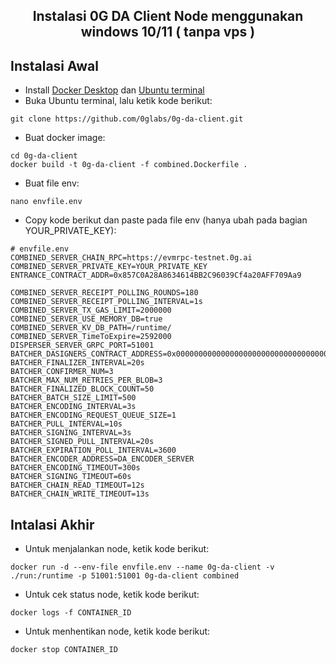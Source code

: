 <h2 align=center>Instalasi 0G DA Client Node menggunakan windows 10/11 ( tanpa vps )</h2>

## Instalasi Awal
- Install [Docker Desktop](https://docs.docker.com/desktop/setup/install/windows-install/) dan [Ubuntu terminal](https://apps.microsoft.com/detail/9pdxgncfsczv?rtc=1&hl=id-ID&gl=ID)
- Buka Ubuntu terminal, lalu ketik kode berikut:
```
git clone https://github.com/0glabs/0g-da-client.git
```
- Buat docker image:
```
cd 0g-da-client
docker build -t 0g-da-client -f combined.Dockerfile .
```
- Buat file env:
```
nano envfile.env
```
- Copy kode berikut dan paste pada file env (hanya ubah pada bagian YOUR_PRIVATE_KEY):
```
# envfile.env
COMBINED_SERVER_CHAIN_RPC=https://evmrpc-testnet.0g.ai
COMBINED_SERVER_PRIVATE_KEY=YOUR_PRIVATE_KEY
ENTRANCE_CONTRACT_ADDR=0x857C0A28A8634614BB2C96039Cf4a20AFF709Aa9

COMBINED_SERVER_RECEIPT_POLLING_ROUNDS=180
COMBINED_SERVER_RECEIPT_POLLING_INTERVAL=1s
COMBINED_SERVER_TX_GAS_LIMIT=2000000
COMBINED_SERVER_USE_MEMORY_DB=true
COMBINED_SERVER_KV_DB_PATH=/runtime/
COMBINED_SERVER_TimeToExpire=2592000
DISPERSER_SERVER_GRPC_PORT=51001
BATCHER_DASIGNERS_CONTRACT_ADDRESS=0x0000000000000000000000000000000000001000
BATCHER_FINALIZER_INTERVAL=20s
BATCHER_CONFIRMER_NUM=3
BATCHER_MAX_NUM_RETRIES_PER_BLOB=3
BATCHER_FINALIZED_BLOCK_COUNT=50
BATCHER_BATCH_SIZE_LIMIT=500
BATCHER_ENCODING_INTERVAL=3s
BATCHER_ENCODING_REQUEST_QUEUE_SIZE=1
BATCHER_PULL_INTERVAL=10s
BATCHER_SIGNING_INTERVAL=3s
BATCHER_SIGNED_PULL_INTERVAL=20s
BATCHER_EXPIRATION_POLL_INTERVAL=3600
BATCHER_ENCODER_ADDRESS=DA_ENCODER_SERVER
BATCHER_ENCODING_TIMEOUT=300s
BATCHER_SIGNING_TIMEOUT=60s
BATCHER_CHAIN_READ_TIMEOUT=12s
BATCHER_CHAIN_WRITE_TIMEOUT=13s
```

## Intalasi Akhir
- Untuk menjalankan node, ketik kode berikut:
```
docker run -d --env-file envfile.env --name 0g-da-client -v ./run:/runtime -p 51001:51001 0g-da-client combined 
```
- Untuk cek status node, ketik kode berikut:
```
docker logs -f CONTAINER_ID
```
- Untuk menhentikan node, ketik kode berikut:
```
docker stop CONTAINER_ID
```
